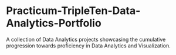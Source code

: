# Practicum-TripleTen-Data-Analytics-Portfolio
 A collection of Data Analytics projects showcasing the cumulative progression towards proficiency in Data Analytics and Visualization.  

